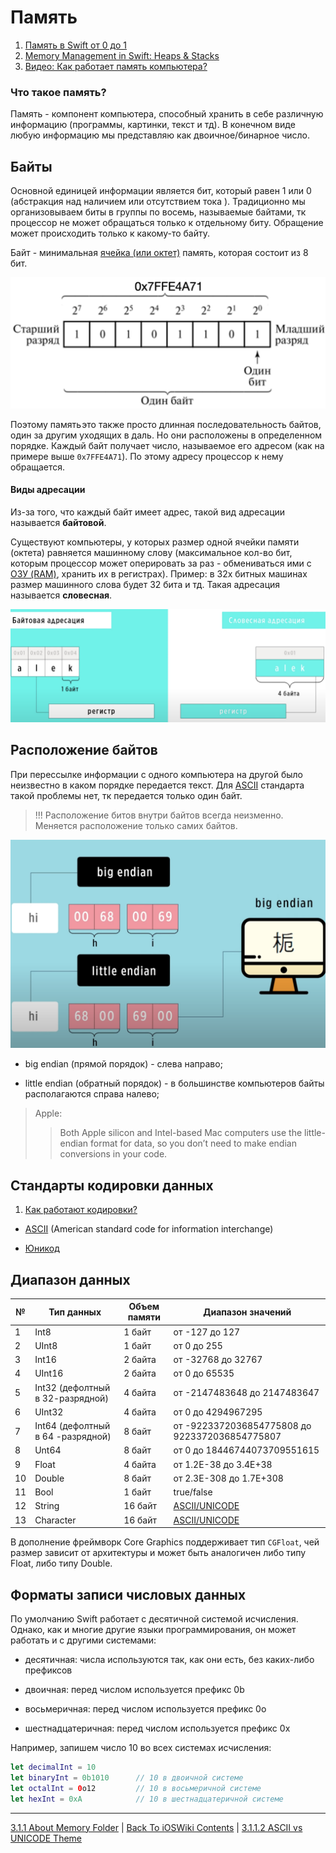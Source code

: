  # Память
 
1. [Память в Swift от 0 до 1](https://habr.com/ru/company/hh/blog/546856/)
2. [Memory Management in Swift: Heaps & Stacks](https://heartbeat.comet.ml/memory-management-in-swift-heaps-stacks-baa755abe16a)
3. [Видео: Как работает память компьютера?](https://www.youtube.com/watch?v=Wh22_O8jXVQ)

### Что такое память?

Память - компонент компьютера, способный хранить в себе различную информацию (программы, картинки, текст и тд). В конечном виде любую информацию мы представляю как двоичное/бинарное число. 

## Байты

Основной единицей информации является бит, который равен 1 или 0 (абстракция над наличием или отсутствием тока ). Традиционно мы организовываем биты в группы по восемь, называемые байтами, тк процессор не может обращаться только к отдельному биту. Обращение может происходить только к какому-то байту. 

Байт - минимальная [ячейка (или октет)](https://ru.wikipedia.org/wiki/Октет_(информатика)) память, которая состоит из 8 бит.

![](https://github.com/eldaroid/pictures/blob/master/iOSWiki/Concurrency/Memory.png?raw=true)   

Поэтому память это также просто длинная последовательность байтов, один за другим уходящих в даль. Но они расположены в определенном порядке. Каждый байт получает число, называемое его адресом (как на примере выше `0x7FFE4A71`). По этому адресу процессор к нему обращается.

#### Виды адресации

Из-за того, что каждый байт имеет адрес, такой вид адресации называется **байтовой**. 

Существуют компьютеры, у которых размер одной ячейки памяти (октета) равняется машинному слову (максимальное кол-во бит, которым процессор может оперировать за раз - обмениваться ими с [ОЗУ (RAM)](../3.1.2%20RandomAccessMemory/3.1.2.1%20RAM.md), хранить их в регистрах). Пример: в 32х битных машинах размер машинного слова будет 32 бита и тд. Такая адресация называется **словесная**.

![TypesOfAddress](https://github.com/eldaroid/pictures/blob/master/iOSWiki/Concurrency/TypesOfAddress.png?raw=true)

## Расположение байтов

При перессылке информации с одного компьютера на другой было неизвестно в каком порядке передается текст. Для [ASCII](./3.1.1.2%20ASCIIvsUNICODE.md) стандарта такой проблемы нет, тк передается только один байт. 

> !!! Расположение битов внутри байтов всегда неизменно. Меняется расположение только самих байтов.

![Bytes](https://github.com/eldaroid/pictures/blob/master/iOSWiki/Concurrency/endian.png?raw=true  )

* big endian (прямой порядок) - слева направо;

* little endian (обратный порядок) - в большинстве компьютеров байты располагаются справа налево; 

> Apple:
>
>> Both Apple silicon and Intel-based Mac computers use the little-endian format for data, so you don’t need to make endian conversions in your code.


## Стандарты кодировки данных

1. [Как работают кодировки?](https://www.youtube.com/watch?v=4MFcmreAUhs)

* [ASCII](./3.1.1.2%20ASCIIvsUNICODE.md#ASCII) (American standard code for information interchange)

* [Юникод](./3.1.1.2%20ASCIIvsUNICODE.md#Юникод)

## Диапазон данных

| №	| Тип данных	| Объем памяти	| Диапазон значений |
|---|------------|--------------|-------------------|
| 1	| Int8	| 1 байт	| от -127 до 127|
| 2	| UInt8	| 1 байт	| от 0 до 255|
| 3	| Int16	| 2 байта	| от -32768 до 32767|
| 4	| UInt16	| 2 байта	| от 0 до 65535|
| 5	| Int32 (дефолтный в 32-разрядной)	| 4 байта	| от -2147483648 до 2147483647|
| 6	| UInt32	| 4 байта	| от 0 до 4294967295|
| 7	| Int64	(дефолтный в 64  -разрядной) | 8 байт	| от -9223372036854775808 до 9223372036854775807|
| 8	| Unt64	| 8 байт	| от 0 до 18446744073709551615|
| 9	| Float	| 4 байта	| от 1.2E-38 до 3.4E+38|
| 10| Double	| 8 байт	| от 2.3E-308 до 1.7E+308|
| 11| Bool	| 1 байт	| true/false|
| 12| String	| 16 байт	| [ASCII/UNICODE](./3.1.1.2%20ASCIIvsUNICODE.md) |
| 13| Character	| 16 байт	| [ASCII/UNICODE](./3.1.1.2%20ASCIIvsUNICODE.md) |

В дополнение фреймворк Core Graphics поддерживает тип `CGFloat`, чей размер зависит от архитектуры и может быть аналогичен либо типу Float, либо типу Double.

## Форматы записи числовых данных

По умолчанию Swift работает с десятичной системой исчисления. Однако, как и многие другие языки программирования, он может работать и с другими системами:

* десятичная: числа используются так, как они есть, без каких-либо префиксов

* двоичная: перед числом используется префикс 0b

* восьмеричная: перед числом используется префикс 0o

* шестнадцатеричная: перед числом используется префикс 0x

Например, запишем число 10 во всех системах исчисления:

```swift
let decimalInt = 10
let binaryInt = 0b1010      // 10 в двоичной системе
let octalInt = 0o12         // 10 в восьмеричной системе
let hexInt = 0xA            // 10 в шестнадцатеричной системе
```

---

[3.1.1 About Memory Folder](/3%20Memory%20and%20Concurrency/3.1%20Memory/3.1.1%20AboutMemory/) | [Back To iOSWiki Contents](https://github.com/eldaroid/iOSWiki) | [3.1.1.2 ASCII vs UNICODE Theme](./3.1.1.2%20ASCIIvsUNICODE.md)

